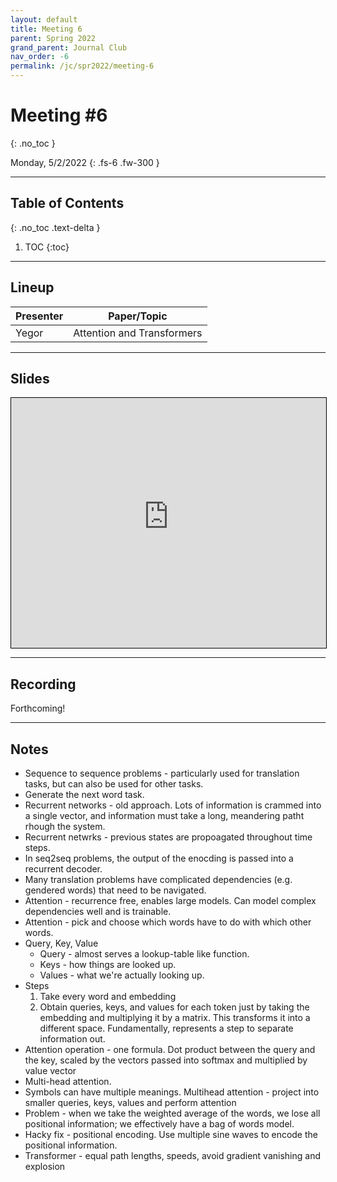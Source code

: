 ```yaml
---
layout: default
title: Meeting 6
parent: Spring 2022
grand_parent: Journal Club
nav_order: -6
permalink: /jc/spr2022/meeting-6
---
```


# Meeting #6
{: .no_toc }

Monday, 5/2/2022
{: .fs-6 .fw-300 }

---

## Table of Contents
{: .no_toc .text-delta }

1. TOC
{:toc}

---


## Lineup

| Presenter | Paper/Topic |
| --- | --- |
| Yegor | Attention and Transformers |

---

## Slides

<iframe src="https://interactive-intelligence.github.io/files/Attention_Transformers%20JC.pdf" width="100%" height="400" style="border:1px solid black;"></iframe>

---

## Recording
Forthcoming!

---

## Notes
- Sequence to sequence problems - particularly used for translation tasks, but can also be used for other tasks. 
- Generate the next word task.
- Recurrent networks - old approach. Lots of information is crammed into a single vector, and information must take a long, meandering patht rhough the system.
- Recurrent netwrks - previous states are propoagated throughout time steps. 
- In seq2seq problems, the output of the enocding is passed into a recurrent decoder.
- Many translation problems have complicated dependencies (e.g. gendered words) that need to be navigated.
- Attention - recurrence free, enables large models. Can model complex dependencies well and is trainable.
- Attention - pick and choose which words have to do with which other words.
- Query, Key, Value
  - Query - almost serves a lookup-table like function.
  - Keys - how things are looked up.
  - Values - what we're actually looking up.
- Steps
  1. Take every word and embedding
  2. Obtain queries, keys, and values for each token just by taking the embedding and multiplying it by a matrix. This transforms it into a different space. Fundamentally, represents a step to separate information out.
- Attention operation - one formula. Dot product between the query and the key, scaled by the vectors passed into softmax and multiplied by value vector
- Multi-head attention. 
- Symbols can have multiple meanings. Multihead attention - project into smaller queries, keys, values and perform attention
- Problem - when we take the weighted average of the words, we lose all positional information; we effectively have a bag of words model.
- Hacky fix - positional encoding. Use multiple sine waves to encode the positional information.
- Transformer - equal path lengths, speeds, avoid gradient vanishing and explosion














